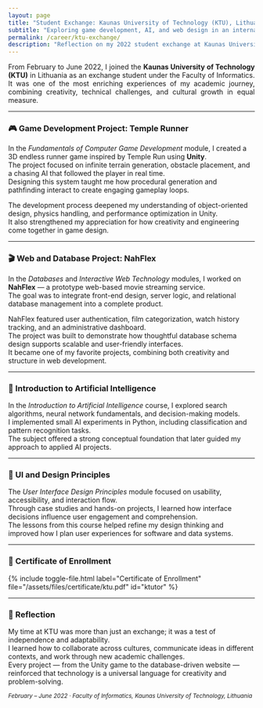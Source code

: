 ```yaml
---
layout: page
title: "Student Exchange: Kaunas University of Technology (KTU), Lithuania"
subtitle: "Exploring game development, AI, and web design in an international environment."
permalink: /career/ktu-exchange/
description: "Reflection on my 2022 student exchange at Kaunas University of Technology, where I studied Informatics and developed projects in game development, artificial intelligence, databases, and user interface design."
---
```


<section class="lead" style="text-align: justify;">
From February to June 2022, I joined the <strong>Kaunas University of Technology (KTU)</strong> in Lithuania as an exchange student under the Faculty of Informatics.  
It was one of the most enriching experiences of my academic journey, combining creativity, technical challenges, and cultural growth in equal measure.
</section>

---

### 🎮 Game Development Project: Temple Runner

In the <em>Fundamentals of Computer Game Development</em> module, I created a 3D endless runner game inspired by Temple Run using <strong>Unity</strong>.  
The project focused on infinite terrain generation, obstacle placement, and a chasing AI that followed the player in real time.  
Designing this system taught me how procedural generation and pathfinding interact to create engaging gameplay loops.

The development process deepened my understanding of object-oriented design, physics handling, and performance optimization in Unity.  
It also strengthened my appreciation for how creativity and engineering come together in game design.

---

### 🎬 Web and Database Project: NahFlex

In the <em>Databases</em> and <em>Interactive Web Technology</em> modules, I worked on <strong>NahFlex</strong> — a prototype web-based movie streaming service.  
The goal was to integrate front-end design, server logic, and relational database management into a complete product.  

NahFlex featured user authentication, film categorization, watch history tracking, and an administrative dashboard.  
The project was built to demonstrate how thoughtful database schema design supports scalable and user-friendly interfaces.  
It became one of my favorite projects, combining both creativity and structure in web development.

---

### 🤖 Introduction to Artificial Intelligence

In the <em>Introduction to Artificial Intelligence</em> course, I explored search algorithms, neural network fundamentals, and decision-making models.  
I implemented small AI experiments in Python, including classification and pattern recognition tasks.  
The subject offered a strong conceptual foundation that later guided my approach to applied AI projects.

---

### 🧩 UI and Design Principles

The <em>User Interface Design Principles</em> module focused on usability, accessibility, and interaction flow.  
Through case studies and hands-on projects, I learned how interface decisions influence user engagement and comprehension.  
The lessons from this course helped refine my design thinking and improved how I plan user experiences for software and data systems.

---

### 📄 Certificate of Enrollment

{% include toggle-file.html label="Certificate of Enrollment" file="/assets/files/certificate/ktu.pdf" id="ktutor" %}

---

### 💭 Reflection

My time at KTU was more than just an exchange; it was a test of independence and adaptability.  
I learned how to collaborate across cultures, communicate ideas in different contexts, and work through new academic challenges.  
Every project — from the Unity game to the database-driven website — reinforced that technology is a universal language for creativity and problem-solving.

<p><small><em>February – June 2022 · Faculty of Informatics, Kaunas University of Technology, Lithuania</em></small></p>
